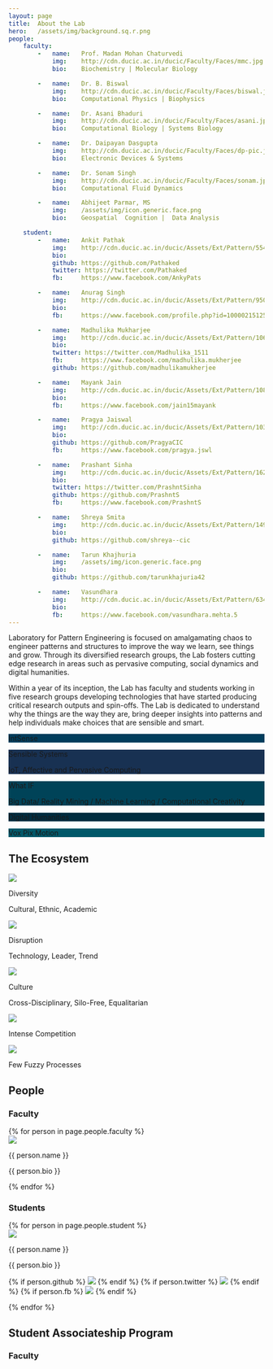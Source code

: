 ```yaml
---
layout: page
title:  About the Lab
hero:   /assets/img/background.sq.r.png
people:
    faculty:
        -   name:   Prof. Madan Mohan Chaturvedi
            img:    http://cdn.ducic.ac.in/ducic/Faculty/Faces/mmc.jpg
            bio:    Biochemistry | Molecular Biology

        -   name:   Dr. B. Biswal
            img:    http://cdn.ducic.ac.in/ducic/Faculty/Faces/biswal.jpg
            bio:    Computational Physics | Biophysics

        -   name:   Dr. Asani Bhaduri
            img:    http://cdn.ducic.ac.in/ducic/Faculty/Faces/asani.jpg
            bio:    Computational Biology | Systems Biology

        -   name:   Dr. Daipayan Dasgupta
            img:    http://cdn.ducic.ac.in/ducic/Faculty/Faces/dp-pic.jpg
            bio:    Electronic Devices & Systems

        -   name:   Dr. Sonam Singh
            img:    http://cdn.ducic.ac.in/ducic/Faculty/Faces/sonam.jpg
            bio:    Computational Fluid Dynamics

        -   name:   Abhijeet Parmar, MS
            img:    /assets/img/icon.generic.face.png
            bio:    Geospatial  Cognition |  Data Analysis

    student:
        -   name:   Ankit Pathak
            img:    http://cdn.ducic.ac.in/ducic/Assets/Ext/Pattern/554656_478916968841309_958902291_n.jpg
            bio:    
            github: https://github.com/Pathaked
            twitter: https://twitter.com/Pathaked
            fb:     https://www.facebook.com/AnkyPats

        -   name:   Anurag Singh
            img:    http://cdn.ducic.ac.in/ducic/Assets/Ext/Pattern/9507_534105060004531_1911697479_n.jpg
            bio:    
            fb:     https://www.facebook.com/profile.php?id=100002151258446

        -   name:   Madhulika Mukharjee
            img:    http://cdn.ducic.ac.in/ducic/Assets/Ext/Pattern/10609461_10152340388253182_1781455429365618136_n.jpg
            bio:    
            twitter: https://twitter.com/Madhulika_1511
            fb:     https://www.facebook.com/madhulika.mukherjee
            github: https://github.com/madhulikamukherjee

        -   name:   Mayank Jain
            img:    http://cdn.ducic.ac.in/ducic/Assets/Ext/Pattern/10841622_10204381739216427_1830895912_n.jpg
            bio:    
            fb:     https://www.facebook.com/jain15mayank

        -   name:   Pragya Jaiswal
            img:    http://cdn.ducic.ac.in/ducic/Assets/Ext/Pattern/10308732_244501955746334_2274514837900992050_n.jpg
            bio:    
            github: https://github.com/PragyaCIC
            fb:     https://www.facebook.com/pragya.jswl

        -   name:   Prashant Sinha
            img:    http://cdn.ducic.ac.in/ducic/Assets/Ext/Pattern/1623571_946248492068776_701300619295765708_n.jpg
            bio:    
            twitter: https://twitter.com/PrashntSinha
            github: https://github.com/PrashntS
            fb:     https://www.facebook.com/PrashntS

        -   name:   Shreya Smita
            img:    http://cdn.ducic.ac.in/ducic/Assets/Ext/Pattern/1495414_1381942568722979_1453113774_o.jpg
            bio:    
            github: https://github.com/shreya--cic

        -   name:   Tarun Khajhuria
            img:    /assets/img/icon.generic.face.png
            bio:    
            github: https://github.com/tarunkhajuria42

        -   name:   Vasundhara
            img:    http://cdn.ducic.ac.in/ducic/Assets/Ext/Pattern/63442_726581017434024_6902567398253271897_n.jpg
            bio:    
            fb:     https://www.facebook.com/vasundhara.mehta.5
---
```

<div class="container">
    <div class="row">
        <div class="col-md-5 about">
            <p>Laboratory for Pattern Engineering is focused on amalgamating chaos to engineer patterns and structures to improve the way we learn, see things and grow. Through its diversified research groups, the Lab fosters cutting edge research in areas such as pervasive computing, social dynamics and digital humanities.</p>
            <p>Within a year of its inception, the Lab has faculty and students working in five research groups developing technologies that have started producing critical research outputs and spin-offs. The Lab is dedicated to understand why the things are the way they are, bring deeper insights into patterns and help individuals make choices that are sensible and smart.</p>
        </div>
        <div class="col-md-offset-1 col-md-6 groups">
            <div class="row">
                <div class="col-sm-4" style="background:#003D5C">
                    <div class="center vertical">
                        <p class="lead">IntSense</p>
                    </div>
                </div>
                <div class="col-sm-4" style="background:#183152">
                    <div class="center vertical">
                        <p class="lead">Sensible Systems</p>
                        <p class="foot">IoT, Affective and Pervasive Computing</p>
                    </div>
                </div>
                <div class="col-sm-4" style="background:#004358">
                    <div class="center vertical">
                        <p class="lead">What IF</p>
                        <p class="foot">Big Data/ Reality Mining / Machine Learning / Computational Creativity</p>
                    </div>
                </div>
            </div>
            <div class="row">
                <div class="col-sm-6" style="background:#002D40">
                    <div class="center vertical">
                        <p class="lead">Digital Humanities</p>
                    </div>
                </div>
                <div class="col-sm-6" style="background:#005869">
                    <div class="center vertical">
                        <p class="lead">Vox Pix Motion</p>
                    </div>
                </div>
            </div>
        </div>
    </div>
</div>

<div class="wrapper">
    <h2 class="head">The Ecosystem</h2>
</div>
<div class="container bg-gray">
    <div class="row">
        <div class="col-sm-offset-3 col-sm-2">
            <div class="card sm">
                <img src="/assets/img/icon.diversity.png">
                <p class="h2">Diversity</p>
                <p class="h3">Cultural, Ethnic, Academic</p>
            </div>
        </div>
        <div class="col-sm-2">
            <div class="card sm">
                <img src="/assets/img/icon.disruptive.png">
                <p class="h2">Disruption</p>
                <p class="h3">Technology, Leader, Trend</p>
            </div>
        </div>
        <div class="col-sm-2">
            <div class="card sm">
                <img src="/assets/img/icon.culture.png">
                <p class="h2">Culture</p>
                <p class="h3">Cross-Disciplinary, Silo-Free, Equalitarian</p>
            </div>
        </div>
    </div>
</div>

<div class="container bg-sine">
    <div class="row">
        <div class="col-sm-offset-4 col-sm-2">
            <div class="card lg">
                <img src="/assets/img/icon.intense.competition.png">
                <p class="h2">Intense Competition</p>
            </div>
        </div>
        <div class="col-sm-2">
            <div class="card lg">
                <img src="/assets/img/icon.fuzzy.processes.png">
                <p class="h2">Few Fuzzy Processes</p>
            </div>
        </div>
    </div>
</div>

<div class="container people">
    <h2 class="head">People</h2>
    <h3>Faculty</h3>
    <div class="row row-centered">
        {% for person in page.people.faculty %}
            <div class="col-sm-3 col-centered col-fixed">
                <img src="{{ person.img }}">
                <p class="lead">{{ person.name }}</p>
                <p class="foot">{{ person.bio }}</p>
            </div>
        {% endfor %}
    </div>
    <h3>Students</h3>
    <div class="row row-centered">
        {% for person in page.people.student %}
            <div class="col-sm-3 col-centered col-fixed">
                <img src="{{ person.img }}">
                <p class="lead">{{ person.name }}</p>
                <p class="foot">{{ person.bio }}</p>
                <p class="links">
                {% if person.github %}
                    <a href="{{ person.github }}" target="_blank"><img src="/assets/img/link.github.png"></a>
                {% endif %}
                {% if person.twitter %}
                    <a href="{{ person.twitter }}" target="_blank"><img src="/assets/img/link.twitter.png"></a>
                {% endif %}
                {% if person.fb %}
                    <a href="{{ person.fb }}" target="_blank"><img src="/assets/img/link.facebook.png"></a>
                {% endif %}
                </p>
            </div>
        {% endfor %}
    </div>
</div>

<div class="container people">
    <h2 class="head">Student Associateship Program</h2>
    <h3>Faculty</h3>
</div>